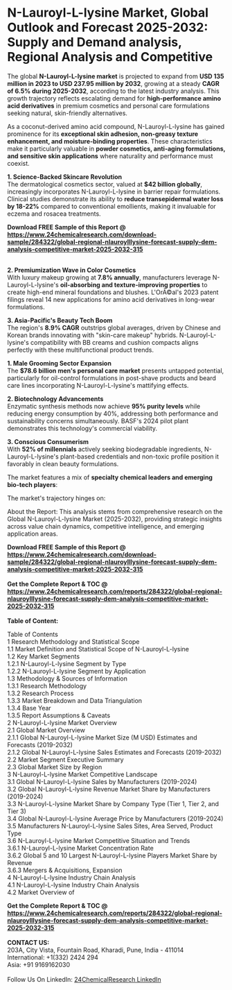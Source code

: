 <h1>N-Lauroyl-L-lysine Market, Global Outlook and Forecast 2025-2032: Supply and Demand analysis, Regional Analysis and Competitive</h1><p>The global <strong>N-Lauroyl-L-lysine market</strong> is projected to expand from <strong>USD 135 million in 2023 to USD 237.95 million by 2032</strong>, growing at a steady <strong>CAGR of 6.5% during 2025-2032</strong>, according to the latest industry analysis. This growth trajectory reflects escalating demand for <strong>high-performance amino acid derivatives</strong> in premium cosmetics and personal care formulations seeking natural, skin-friendly alternatives.</p><p>As a coconut-derived amino acid compound, N-Lauroyl-L-lysine has gained prominence for its <strong>exceptional skin adhesion, non-greasy texture enhancement, and moisture-binding properties</strong>. These characteristics make it particularly valuable in <strong>powder cosmetics, anti-aging formulations, and sensitive skin applications</strong> where naturality and performance must coexist.</p><p><strong>1. Science-Backed Skincare Revolution</strong><br>
The dermatological cosmetics sector, valued at <strong>$42 billion globally</strong>, increasingly incorporates N-Lauroyl-L-lysine in barrier repair formulations. Clinical studies demonstrate its ability to <strong>reduce transepidermal water loss by 18-22%</strong> compared to conventional emollients, making it invaluable for eczema and rosacea treatments.</p><div><b>Download FREE Sample of this Report @ 
            <a href="https://www.24chemicalresearch.com/download-sample/284322/global-regional-nlauroylllysine-forecast-supply-dem-analysis-competitive-market-2025-2032-315">
            https://www.24chemicalresearch.com/download-sample/284322/global-regional-nlauroylllysine-forecast-supply-dem-analysis-competitive-market-2025-2032-315</a></b></div><br><p><strong>2. Premiumization Wave in Color Cosmetics</strong><br>
With luxury makeup growing at <strong>7.8% annually</strong>, manufacturers leverage N-Lauroyl-L-lysine's <strong>oil-absorbing and texture-improving properties</strong> to create high-end mineral foundations and blushes. L'OrÃ©al's 2023 patent filings reveal 14 new applications for amino acid derivatives in long-wear formulations.</p><p><strong>3. Asia-Pacific's Beauty Tech Boom</strong><br>
The region's <strong>8.9% CAGR</strong> outstrips global averages, driven by Chinese and Korean brands innovating with "skin-care makeup" hybrids. N-Lauroyl-L-lysine's compatibility with BB creams and cushion compacts aligns perfectly with these multifunctional product trends.</p><p><strong>1. Male Grooming Sector Expansion</strong><br>
The <strong>$78.6 billion men's personal care market</strong> presents untapped potential, particularly for oil-control formulations in post-shave products and beard care lines incorporating N-Lauroyl-L-lysine's mattifying effects.</p><p><strong>2. Biotechnology Advancements</strong><br>
Enzymatic synthesis methods now achieve <strong>95% purity levels</strong> while reducing energy consumption by 40%, addressing both performance and sustainability concerns simultaneously. BASF's 2024 pilot plant demonstrates this technology's commercial viability.</p><p><strong>3. Conscious Consumerism</strong><br>
With <strong>52% of millennials</strong> actively seeking biodegradable ingredients, N-Lauroyl-L-lysine's plant-based credentials and non-toxic profile position it favorably in clean beauty formulations.</p><p>The market features a mix of <strong>specialty chemical leaders and emerging bio-tech players</strong>:</p><p>The market's trajectory hinges on:</p><p>About the Report: This analysis stems from comprehensive research on the Global N-Lauroyl-L-lysine Market (2025-2032), providing strategic insights across value chain dynamics, competitive intelligence, and emerging application areas.</p><div><b>Download FREE Sample of this Report @ 
            <a href="https://www.24chemicalresearch.com/download-sample/284322/global-regional-nlauroylllysine-forecast-supply-dem-analysis-competitive-market-2025-2032-315">
            https://www.24chemicalresearch.com/download-sample/284322/global-regional-nlauroylllysine-forecast-supply-dem-analysis-competitive-market-2025-2032-315</a></b></div><br><div><b>Get the Complete Report & TOC @ 
            <a href="https://www.24chemicalresearch.com/reports/284322/global-regional-nlauroylllysine-forecast-supply-dem-analysis-competitive-market-2025-2032-315">
            https://www.24chemicalresearch.com/reports/284322/global-regional-nlauroylllysine-forecast-supply-dem-analysis-competitive-market-2025-2032-315</a></b></div><br>
            <b>Table of Content:</b><p>Table of Contents<br />
1 Research Methodology and Statistical Scope<br />
1.1 Market Definition and Statistical Scope of N-Lauroyl-L-lysine<br />
1.2 Key Market Segments<br />
1.2.1 N-Lauroyl-L-lysine Segment by Type<br />
1.2.2 N-Lauroyl-L-lysine Segment by Application<br />
1.3 Methodology & Sources of Information<br />
1.3.1 Research Methodology<br />
1.3.2 Research Process<br />
1.3.3 Market Breakdown and Data Triangulation<br />
1.3.4 Base Year<br />
1.3.5 Report Assumptions & Caveats<br />
2 N-Lauroyl-L-lysine Market Overview<br />
2.1 Global Market Overview<br />
2.1.1 Global N-Lauroyl-L-lysine Market Size (M USD) Estimates and Forecasts (2019-2032)<br />
2.1.2 Global N-Lauroyl-L-lysine Sales Estimates and Forecasts (2019-2032)<br />
2.2 Market Segment Executive Summary<br />
2.3 Global Market Size by Region<br />
3 N-Lauroyl-L-lysine Market Competitive Landscape<br />
3.1 Global N-Lauroyl-L-lysine Sales by Manufacturers (2019-2024)<br />
3.2 Global N-Lauroyl-L-lysine Revenue Market Share by Manufacturers (2019-2024)<br />
3.3 N-Lauroyl-L-lysine Market Share by Company Type (Tier 1, Tier 2, and Tier 3)<br />
3.4 Global N-Lauroyl-L-lysine Average Price by Manufacturers (2019-2024)<br />
3.5 Manufacturers N-Lauroyl-L-lysine Sales Sites, Area Served, Product Type<br />
3.6 N-Lauroyl-L-lysine Market Competitive Situation and Trends<br />
3.6.1 N-Lauroyl-L-lysine Market Concentration Rate<br />
3.6.2 Global 5 and 10 Largest N-Lauroyl-L-lysine Players Market Share by Revenue<br />
3.6.3 Mergers & Acquisitions, Expansion<br />
4 N-Lauroyl-L-lysine Industry Chain Analysis<br />
4.1 N-Lauroyl-L-lysine Industry Chain Analysis<br />
4.2 Market Overview of</p><div><b>Get the Complete Report & TOC @ 
            <a href="https://www.24chemicalresearch.com/reports/284322/global-regional-nlauroylllysine-forecast-supply-dem-analysis-competitive-market-2025-2032-315">
            https://www.24chemicalresearch.com/reports/284322/global-regional-nlauroylllysine-forecast-supply-dem-analysis-competitive-market-2025-2032-315</a></b></div><br><b>CONTACT US:</b><br>
            203A, City Vista, Fountain Road, Kharadi, Pune, India - 411014<br>
            International: +1(332) 2424 294<br>
            Asia: +91 9169162030 <br><br>
            Follow Us On LinkedIn: <a href="https://www.linkedin.com/company/24chemicalresearch/">24ChemicalResearch LinkedIn</a>
